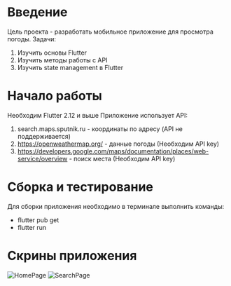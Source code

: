 # Введение 
Цель проекта - разработать мобильное приложение для просмотра погоды.
Задачи:
1. Изучить основы Flutter
2. Изучить методы работы с API
3. Изучить state management в Flutter

# Начало работы
Необходим Flutter 2.12 и выше
Приложение использует API:
1. search.maps.sputnik.ru - координаты по адресу (API не поддерживается)
2. https://openweathermap.org/ - данные погоды (Необходим API key)
3. https://developers.google.com/maps/documentation/places/web-service/overview - поиск места (Необходим API key)

# Сборка и тестирование
Для сборки приложения необходимо в терминале выполнить команды:
- flutter pub get
- flutter run

# Скрины приложения
![HomePage](https://user-images.githubusercontent.com/80877621/196797447-c32bf3aa-58bb-4f74-a4b9-345a6a12e04f.png)
![SearchPage](https://user-images.githubusercontent.com/80877621/196797453-74cb3ee3-2eb3-46ea-b996-9db01a4665fd.png)
